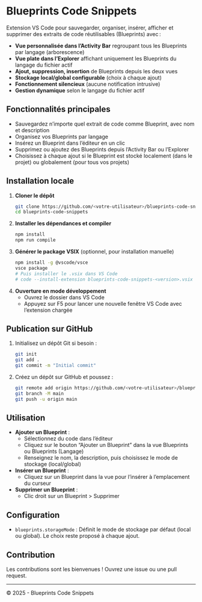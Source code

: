 # Blueprints Code Snippets

Extension VS Code pour sauvegarder, organiser, insérer, afficher et supprimer des extraits de code réutilisables (Blueprints) avec :

- **Vue personnalisée dans l’Activity Bar** regroupant tous les Blueprints par langage (arborescence)
- **Vue plate dans l’Explorer** affichant uniquement les Blueprints du langage du fichier actif
- **Ajout, suppression, insertion** de Blueprints depuis les deux vues
- **Stockage local/global configurable** (choix à chaque ajout)
- **Fonctionnement silencieux** (aucune notification intrusive)
- **Gestion dynamique** selon le langage du fichier actif

## Fonctionnalités principales

- Sauvegardez n’importe quel extrait de code comme Blueprint, avec nom et description
- Organisez vos Blueprints par langage
- Insérez un Blueprint dans l’éditeur en un clic
- Supprimez ou ajoutez des Blueprints depuis l’Activity Bar ou l’Explorer
- Choisissez à chaque ajout si le Blueprint est stocké localement (dans le projet) ou globalement (pour tous vos projets)

## Installation locale

1. **Cloner le dépôt**
   ```sh
   git clone https://github.com/<votre-utilisateur>/blueprints-code-snippets.git
   cd blueprints-code-snippets
   ```
2. **Installer les dépendances et compiler**
   ```sh
   npm install
   npm run compile
   ```
3. **Générer le package VSIX** (optionnel, pour installation manuelle)
   ```sh
   npm install -g @vscode/vsce
   vsce package
   # Puis installer le .vsix dans VS Code
   # code --install-extension blueprints-code-snippets-<version>.vsix
   ```
4. **Ouverture en mode développement**
   - Ouvrez le dossier dans VS Code
   - Appuyez sur F5 pour lancer une nouvelle fenêtre VS Code avec l’extension chargée

## Publication sur GitHub

1. Initialisez un dépôt Git si besoin :
   ```sh
   git init
   git add .
   git commit -m "Initial commit"
   ```
2. Créez un dépôt sur GitHub et poussez :
   ```sh
   git remote add origin https://github.com/<votre-utilisateur>/blueprints-code-snippets.git
   git branch -M main
   git push -u origin main
   ```

## Utilisation

- **Ajouter un Blueprint** :
  - Sélectionnez du code dans l’éditeur
  - Cliquez sur le bouton “Ajouter un Blueprint” dans la vue Blueprints ou Blueprints (Langage)
  - Renseignez le nom, la description, puis choisissez le mode de stockage (local/global)
- **Insérer un Blueprint** :
  - Cliquez sur un Blueprint dans la vue pour l’insérer à l’emplacement du curseur
- **Supprimer un Blueprint** :
  - Clic droit sur un Blueprint > Supprimer

## Configuration

- `blueprints.storageMode` : Définit le mode de stockage par défaut (local ou global). Le choix reste proposé à chaque ajout.

## Contribution

Les contributions sont les bienvenues ! Ouvrez une issue ou une pull request.

---

© 2025 - Blueprints Code Snippets
